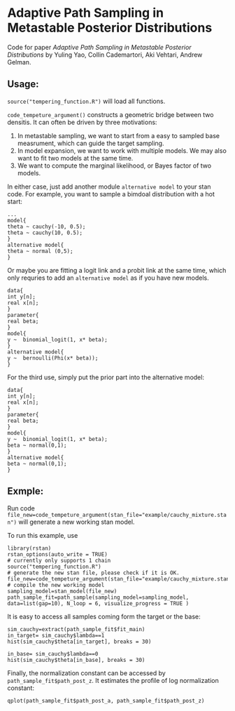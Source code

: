 #  Adaptive Path Sampling in Metastable Posterior Distributions

Code for paper  *Adaptive Path Sampling in Metastable Posterior Distributions* by  Yuling Yao, Collin  Cademartori, Aki Vehtari, Andrew Gelman.

## Usage:
`source("tempering_function.R")` will load all functions.  

`code_tempeture_argument()` constructs a geometric bridge between two densitis. It can often be driven by three motivations:
1. In metastable sampling, we want to start from a easy to sampled base measrument, which can guide the target sampling. 
2. In model expansion, we want to work with multiple models. We may also want to fit two models at the same time. 
3. We want to compute the marginal likelihood, or Bayes factor of two models.

In either case, just add another module `alternative model` to your stan code. For example, you want to sample a bimdoal distribution with a hot start:

```
...
model{
theta ~ cauchy(-10, 0.5);
theta ~ cauchy(10, 0.5);
}
alternative model{
theta ~ normal (0,5);
}
```

Or maybe you are fitting a logit link and a probit link at the same time, which only requries to add an `alternative model` as if you have new models.

```
data{
int y[n];
real x[n];
}
parameter{
real beta;
}
model{
y ~  binomial_logit(1, x* beta);
}
alternative model{
y ~  bernoulli(Phi(x* beta));
}
```

For the third use, simply put the prior part into the alternative model:
```
data{
int y[n];
real x[n];
}
parameter{
real beta;
}
model{
y ~  binomial_logit(1, x* beta);
beta ~ normal(0,1);
}
alternative model{
beta ~ normal(0,1);
}
```


## Exmple:
Run code 
```file_new=code_tempeture_argument(stan_file="example/cauchy_mixture.stan")```
will generate a new working stan model.

To run this example, use
```
library(rstan)
rstan_options(auto_write = TRUE)
# currently only supports 1 chain
source("tempering_function.R") 
# generate the new stan file, please check if it is OK.
file_new=code_tempeture_argument(stan_file="example/cauchy_mixture.stan")
# compile the new working model
sampling_model=stan_model(file_new)
path_sample_fit=path_sample(sampling_model=sampling_model, data=list(gap=10), N_loop = 6, visualize_progress = TRUE )

```

It is easy to access all  samples coming form the target or the base:
```
sim_cauchy=extract(path_sample_fit$fit_main)
in_target= sim_cauchy$lambda==1
hist(sim_cauchy$theta[in_target], breaks = 30)

in_base= sim_cauchy$lambda==0  
hist(sim_cauchy$theta[in_base], breaks = 30)
```

Finally, the normalization constant can be accessed by 
`path_sample_fit$path_post_z`. It estimates the profile of log  normalization constant:
```
qplot(path_sample_fit$path_post_a, path_sample_fit$path_post_z)
```

